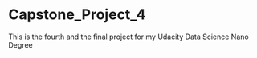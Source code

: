# Capstone_Project_4
This is the fourth and the final project for my Udacity Data Science Nano Degree
